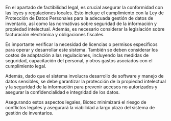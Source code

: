 En el apartado de factibilidad legal, es crucial asegurar la conformidad con las leyes y regulaciones locales. Esto incluye el cumplimiento con la Ley de Protección de Datos Personales para la adecuada gestión de datos de inventario, así como las normativas sobre seguridad de la información y propiedad intelectual. Además, es necesario considerar la legislación sobre facturación electrónica y obligaciones fiscales.

Es importante verificar la necesidad de licencias o permisos específicos para operar y desarrollar este sistema. También se deben considerar los costos de adaptación a las regulaciones, incluyendo las medidas de seguridad, capacitación del personal, y otros gastos asociados con el cumplimiento legal.

Además, dado que el sistema involucra desarrollo de software y manejo de datos sensibles, se debe garantizar la protección de la propiedad intelectual y la seguridad de la información para prevenir accesos no autorizados y asegurar la confidencialidad e integridad de los datos.

Asegurando estos aspectos legales, Biotec minimizará el riesgo de conflictos legales y asegurará la viabilidad a largo plazo del sistema de gestión de inventarios.
